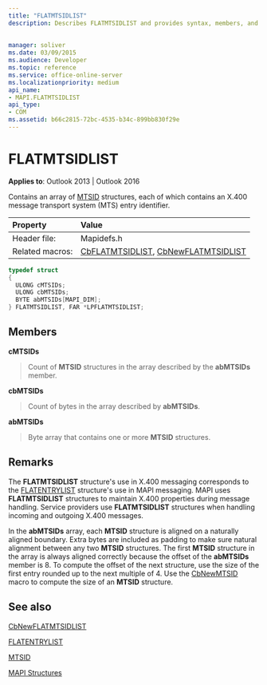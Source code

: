 ```yaml
---
title: "FLATMTSIDLIST"
description: Describes FLATMTSIDLIST and provides syntax, members, and additional remarks.
 
 
manager: soliver
ms.date: 03/09/2015
ms.audience: Developer
ms.topic: reference
ms.service: office-online-server
ms.localizationpriority: medium
api_name:
- MAPI.FLATMTSIDLIST
api_type:
- COM
ms.assetid: b66c2815-72bc-4535-b34c-899bb830f29e
---
```


# FLATMTSIDLIST

  
  
**Applies to**: Outlook 2013 | Outlook 2016 
  
Contains an array of [MTSID](mtsid.md) structures, each of which contains an X.400 message transport system (MTS) entry identifier. 
  
|Property|Value|
|:-----|:-----|
|Header file:  <br/> |Mapidefs.h  <br/> |
|Related macros:  <br/> |[CbFLATMTSIDLIST](cbflatmtsidlist.md), [CbNewFLATMTSIDLIST](cbnewflatmtsidlist.md) <br/> |
   
```cpp
typedef struct
{
  ULONG cMTSIDs;
  ULONG cbMTSIDs;
  BYTE abMTSIDs[MAPI_DIM];
} FLATMTSIDLIST, FAR *LPFLATMTSIDLIST;

```

## Members

 **cMTSIDs**
  
> Count of **MTSID** structures in the array described by the **abMTSIDs** member. 
    
 **cbMTSIDs**
  
> Count of bytes in the array described by **abMTSIDs**.
    
 **abMTSIDs**
  
> Byte array that contains one or more **MTSID** structures. 
    
## Remarks

The **FLATMTSIDLIST** structure's use in X.400 messaging corresponds to the [FLATENTRYLIST](flatentrylist.md) structure's use in MAPI messaging. MAPI uses **FLATMTSIDLIST** structures to maintain X.400 properties during message handling. Service providers use **FLATMTSIDLIST** structures when handling incoming and outgoing X.400 messages. 
  
In the **abMTSIDs** array, each **MTSID** structure is aligned on a naturally aligned boundary. Extra bytes are included as padding to make sure natural alignment between any two **MTSID** structures. The first **MTSID** structure in the array is always aligned correctly because the offset of the **abMTSIDs** member is 8. To compute the offset of the next structure, use the size of the first entry rounded up to the next multiple of 4. Use the [CbNewMTSID](cbnewmtsid.md) macro to compute the size of an **MTSID** structure. 
  
## See also



[CbNewFLATMTSIDLIST](cbnewflatmtsidlist.md)
  
[FLATENTRYLIST](flatentrylist.md)
  
[MTSID](mtsid.md)


[MAPI Structures](mapi-structures.md)

